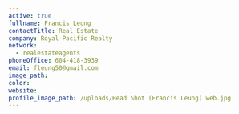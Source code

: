 ```yaml
---
active: true
fullname: Francis Leung
contactTitle: Real Estate
company: Royal Pacific Realty
network:
  - realestateagents
phoneOffice: 604-418-3939
email: fleung50@gmail.com
image_path:
color:
website:
profile_image_path: /uploads/Head Shot (Francis Leung) web.jpg
---
```



